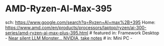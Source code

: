 # AMD-Ryzen-Al-Max-395
sch: https://www.google.com/search?q=Ryzen+AI+max%2B+395 Home: https://www.amd.com/en/products/processors/laptop/ryzen/ai-300-series/amd-ryzen-ai-max-plus-395.html # featured in: Framework Desktop - [Near silent LLM Monster... NVIDIA, take notes](https://youtu.be/ZmY35-ifJuo) # in: Mini PC - 
